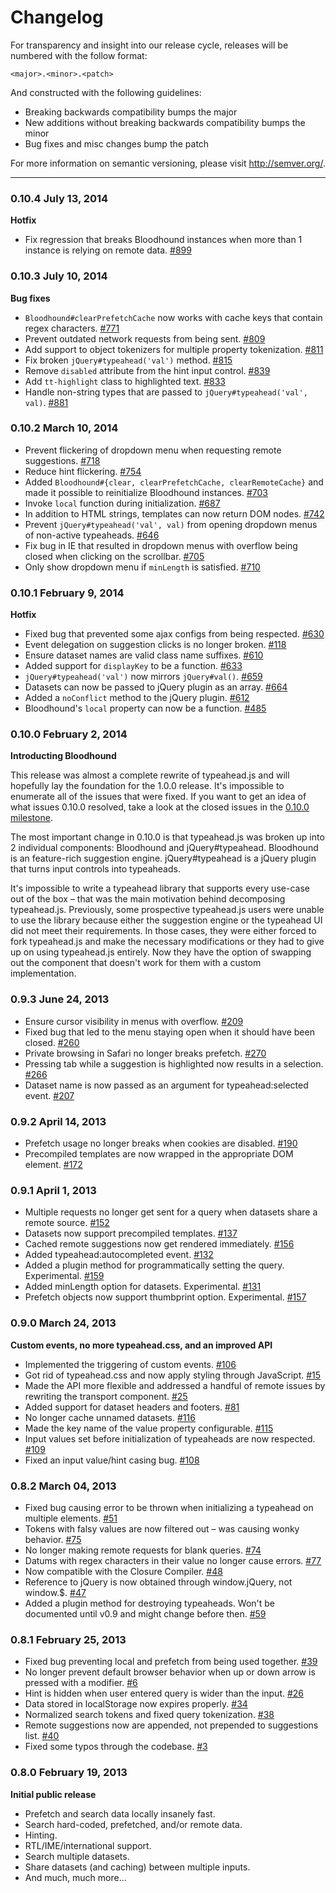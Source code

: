 Changelog
=========

For transparency and insight into our release cycle, releases will be numbered with the follow format:

`<major>.<minor>.<patch>`

And constructed with the following guidelines:

* Breaking backwards compatibility bumps the major
* New additions without breaking backwards compatibility bumps the minor
* Bug fixes and misc changes bump the patch

For more information on semantic versioning, please visit http://semver.org/.

---

### 0.10.4 July 13, 2014

**Hotfix**

* Fix regression that breaks Bloodhound instances when more than 1 instance is
  relying on remote data. [#899]

### 0.10.3 July 10, 2014

**Bug fixes**

* `Bloodhound#clearPrefetchCache` now works with cache keys that contain regex 
  characters. [#771]
* Prevent outdated network requests from being sent. [#809]
* Add support to object tokenizers for multiple property tokenization. [#811]
* Fix broken `jQuery#typeahead('val')` method. [#815]
* Remove `disabled` attribute from the hint input control. [#839]
* Add `tt-highlight` class to highlighted text. [#833]
* Handle non-string types that are passed to `jQuery#typeahead('val', val)`. [#881]

### 0.10.2 March 10, 2014

* Prevent flickering of dropdown menu when requesting remote suggestions. [#718]
* Reduce hint flickering. [#754]
* Added `Bloodhound#{clear, clearPrefetchCache, clearRemoteCache}` and made it
  possible to reinitialize Bloodhound instances. [#703]
* Invoke `local` function during initialization. [#687]
* In addition to HTML strings, templates can now return DOM nodes. [#742]
* Prevent `jQuery#typeahead('val', val)` from opening dropdown menus of 
  non-active typeaheads. [#646]
* Fix bug in IE that resulted in dropdown menus with overflow being closed
  when clicking on the scrollbar. [#705]
* Only show dropdown menu if `minLength` is satisfied. [#710]

### 0.10.1 February 9, 2014

**Hotfix**

* Fixed bug that prevented some ajax configs from being respected. [#630]
* Event delegation on suggestion clicks is no longer broken. [#118]
* Ensure dataset names are valid class name suffixes. [#610]
* Added support for `displayKey` to be a function. [#633]
* `jQuery#typeahead('val')` now mirrors `jQuery#val()`. [#659]
* Datasets can now be passed to jQuery plugin as an array. [#664]
* Added a `noConflict` method to the jQuery plugin. [#612]
* Bloodhound's `local` property can now be a function. [#485]

### 0.10.0 February 2, 2014

**Introducting Bloodhound**

This release was almost a complete rewrite of typeahead.js and will hopefully
lay the foundation for the 1.0.0 release. It's impossible to enumerate all of 
the issues that were fixed. If you want to get an idea of what issues 0.10.0 
resolved, take a look at the closed issues in the [0.10.0 milestone].

The most important change in 0.10.0 is that typeahead.js was broken up into 2 
individual components: Bloodhound and jQuery#typeahead. Bloodhound is an 
feature-rich suggestion engine. jQuery#typeahead is a jQuery plugin that turns
input controls into typeaheads.

It's impossible to write a typeahead library that supports every use-case out 
of the box – that was the main motivation behind decomposing typeahead.js. 
Previously, some prospective typeahead.js users were unable to use the library 
because either the suggestion engine or the typeahead UI did not meet their
requirements. In those cases, they were either forced to fork typeahead.js and
make the necessary modifications or they had to give up on using typeahead.js
entirely. Now they have the option of swapping out the component that doesn't 
work for them with a custom implementation.

### 0.9.3 June 24, 2013

* Ensure cursor visibility in menus with overflow. [#209]
* Fixed bug that led to the menu staying open when it should have been closed. [#260]
* Private browsing in Safari no longer breaks prefetch. [#270]
* Pressing tab while a suggestion is highlighted now results in a selection. [#266]
* Dataset name is now passed as an argument for typeahead:selected event. [#207]

### 0.9.2 April 14, 2013

* Prefetch usage no longer breaks when cookies are disabled. [#190]
* Precompiled templates are now wrapped in the appropriate DOM element. [#172]

### 0.9.1 April 1, 2013

* Multiple requests no longer get sent for a query when datasets share a remote source. [#152]
* Datasets now support precompiled templates. [#137]
* Cached remote suggestions now get rendered immediately. [#156]
* Added typeahead:autocompleted event. [#132]
* Added a plugin method for programmatically setting the query. Experimental. [#159]
* Added minLength option for datasets. Experimental. [#131]
* Prefetch objects now support thumbprint option. Experimental. [#157]

### 0.9.0 March 24, 2013

**Custom events, no more typeahead.css, and an improved API**

* Implemented the triggering of custom events. [#106]
* Got rid of typeahead.css and now apply styling through JavaScript. [#15]
* Made the API more flexible and addressed a handful of remote issues by rewriting the transport component. [#25]
* Added support for dataset headers and footers. [#81]
* No longer cache unnamed datasets. [#116]
* Made the key name of the value property configurable. [#115]
* Input values set before initialization of typeaheads are now respected. [#109]
* Fixed an input value/hint casing bug. [#108]

### 0.8.2 March 04, 2013

* Fixed bug causing error to be thrown when initializing a typeahead on multiple elements. [#51]
* Tokens with falsy values are now filtered out – was causing wonky behavior. [#75]
* No longer making remote requests for blank queries. [#74]
* Datums with regex characters in their value no longer cause errors. [#77]
* Now compatible with the Closure Compiler. [#48]
* Reference to jQuery is now obtained through window.jQuery, not window.$. [#47]
* Added a plugin method for destroying typeaheads. Won't be documented until v0.9 and might change before then. [#59]

### 0.8.1 February 25, 2013

* Fixed bug preventing local and prefetch from being used together. [#39]
* No longer prevent default browser behavior when up or down arrow is pressed with a modifier. [#6]
* Hint is hidden when user entered query is wider than the input. [#26]
* Data stored in localStorage now expires properly. [#34]
* Normalized search tokens and fixed query tokenization. [#38]
* Remote suggestions now are appended, not prepended to suggestions list. [#40]
* Fixed some typos through the codebase. [#3]

### 0.8.0 February 19, 2013

**Initial public release**

* Prefetch and search data locally insanely fast.
* Search hard-coded, prefetched, and/or remote data.
* Hinting.
* RTL/IME/international support.
* Search multiple datasets.
* Share datasets (and caching) between multiple inputs.
* And much, much more...

[0.10.0 milestone]: https://github.com/twitter/typeahead.js/issues?milestone=8&page=1&state=closed

[#899]: https://github.com/twitter/typeahead.js/pull/899
[#881]: https://github.com/twitter/typeahead.js/pull/881
[#839]: https://github.com/twitter/typeahead.js/pull/839
[#833]: https://github.com/twitter/typeahead.js/pull/833
[#815]: https://github.com/twitter/typeahead.js/pull/815
[#811]: https://github.com/twitter/typeahead.js/pull/811
[#809]: https://github.com/twitter/typeahead.js/pull/809
[#771]: https://github.com/twitter/typeahead.js/pull/771
[#754]: https://github.com/twitter/typeahead.js/pull/754
[#742]: https://github.com/twitter/typeahead.js/pull/742
[#718]: https://github.com/twitter/typeahead.js/pull/718
[#710]: https://github.com/twitter/typeahead.js/pull/710
[#705]: https://github.com/twitter/typeahead.js/pull/705
[#703]: https://github.com/twitter/typeahead.js/pull/703
[#687]: https://github.com/twitter/typeahead.js/pull/687
[#664]: https://github.com/twitter/typeahead.js/pull/664
[#659]: https://github.com/twitter/typeahead.js/pull/659
[#646]: https://github.com/twitter/typeahead.js/pull/646
[#633]: https://github.com/twitter/typeahead.js/pull/633
[#630]: https://github.com/twitter/typeahead.js/pull/630
[#612]: https://github.com/twitter/typeahead.js/pull/612
[#610]: https://github.com/twitter/typeahead.js/pull/610
[#485]: https://github.com/twitter/typeahead.js/pull/485
[#270]: https://github.com/twitter/typeahead.js/pull/270
[#266]: https://github.com/twitter/typeahead.js/pull/266
[#260]: https://github.com/twitter/typeahead.js/pull/260
[#209]: https://github.com/twitter/typeahead.js/pull/209
[#207]: https://github.com/twitter/typeahead.js/pull/207
[#190]: https://github.com/twitter/typeahead.js/pull/190
[#172]: https://github.com/twitter/typeahead.js/pull/172
[#159]: https://github.com/twitter/typeahead.js/pull/159
[#157]: https://github.com/twitter/typeahead.js/pull/157
[#156]: https://github.com/twitter/typeahead.js/pull/156
[#152]: https://github.com/twitter/typeahead.js/pull/152
[#137]: https://github.com/twitter/typeahead.js/pull/137
[#132]: https://github.com/twitter/typeahead.js/pull/132
[#131]: https://github.com/twitter/typeahead.js/pull/131
[#118]: https://github.com/twitter/typeahead.js/pull/118
[#116]: https://github.com/twitter/typeahead.js/pull/116
[#115]: https://github.com/twitter/typeahead.js/pull/115
[#109]: https://github.com/twitter/typeahead.js/pull/109
[#108]: https://github.com/twitter/typeahead.js/pull/108
[#106]: https://github.com/twitter/typeahead.js/pull/106
[#81]: https://github.com/twitter/typeahead.js/pull/81
[#77]: https://github.com/twitter/typeahead.js/pull/77
[#75]: https://github.com/twitter/typeahead.js/pull/75
[#74]: https://github.com/twitter/typeahead.js/pull/74
[#59]: https://github.com/twitter/typeahead.js/pull/59
[#51]: https://github.com/twitter/typeahead.js/pull/51
[#48]: https://github.com/twitter/typeahead.js/pull/48
[#47]: https://github.com/twitter/typeahead.js/pull/47
[#40]: https://github.com/twitter/typeahead.js/pull/40
[#39]: https://github.com/twitter/typeahead.js/pull/39
[#38]: https://github.com/twitter/typeahead.js/pull/38
[#34]: https://github.com/twitter/typeahead.js/pull/34
[#26]: https://github.com/twitter/typeahead.js/pull/26
[#25]: https://github.com/twitter/typeahead.js/pull/25
[#15]: https://github.com/twitter/typeahead.js/pull/15
[#6]: https://github.com/twitter/typeahead.js/pull/6
[#3]: https://github.com/twitter/typeahead.js/pull/3
